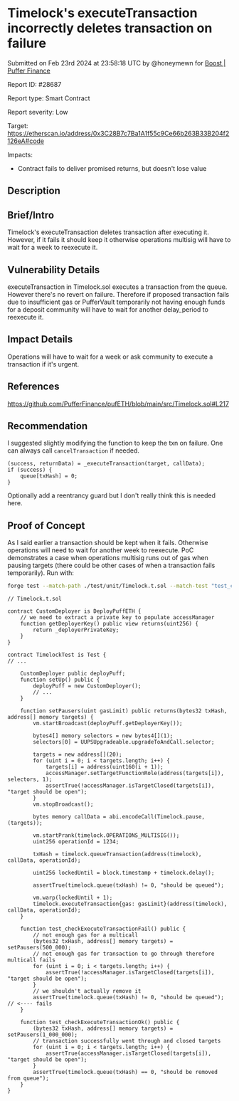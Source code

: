 
# Timelock's executeTransaction incorrectly deletes transaction on failure

Submitted on Feb 23rd 2024 at 23:58:18 UTC by @honeymewn for [Boost | Puffer Finance](https://immunefi.com/bounty/pufferfinance-boost/)

Report ID: #28687

Report type: Smart Contract

Report severity: Low

Target: https://etherscan.io/address/0x3C28B7c7Ba1A1f55c9Ce66b263B33B204f2126eA#code

Impacts:
- Contract fails to deliver promised returns, but doesn't lose value

## Description
## Brief/Intro
Timelock's executeTransaction deletes transaction after executing it. However, if it fails it should keep it otherwise operations multisig will have to wait for a week to reexecute it.

## Vulnerability Details
executeTransaction in Timelock.sol executes a transaction from the queue. However there's no revert on failure. Therefore if proposed transaction fails due to insufficient gas or PufferVault temporarily not having enough funds for a deposit community will have to wait for another delay_period to reexecute it.
  
## Impact Details
Operations will have to wait for a week or ask community to execute a transaction if it's urgent.

## References
https://github.com/PufferFinance/pufETH/blob/main/src/Timelock.sol#L217

## Recommendation
I suggested slightly modifying the function to keep the txn on failure. One can always call `cancelTransaction` if needed.
```solidity
(success, returnData) = _executeTransaction(target, callData);
if (success) {
    queue[txHash] = 0;
}
```
Optionally add a reentrancy guard but I don't really think this is needed here.


## Proof of Concept
As I said earlier a transaction should be kept when it fails. Otherwise operations will need to wait for another week to reexecute. PoC demonstrates a case when operations multisig runs out of gas when pausing targets (there could be other cases of when a transaction fails temporarily). Run with:
```sh
forge test --match-path ./test/unit/Timelock.t.sol --match-test "test_checkExecuteTransaction.*"
```

```solidity
// Timelock.t.sol

contract CustomDeployer is DeployPuffETH {
    // we need to extract a private key to populate accessManager
    function getDeployerKey() public view returns(uint256) {
        return _deployerPrivateKey;
    }
}

contract TimelockTest is Test {
// ...

    CustomDeployer public deployPuff;
    function setUp() public {
        deployPuff = new CustomDeployer();
        // ...
    }

    function setPausers(uint gasLimit) public returns(bytes32 txHash, address[] memory targets) {
        vm.startBroadcast(deployPuff.getDeployerKey());

        bytes4[] memory selectors = new bytes4[](1);
        selectors[0] = UUPSUpgradeable.upgradeToAndCall.selector;

        targets = new address[](20);
        for (uint i = 0; i < targets.length; i++) {
            targets[i] = address(uint160(i + 1));
            accessManager.setTargetFunctionRole(address(targets[i]), selectors, 1);
            assertTrue(!accessManager.isTargetClosed(targets[i]), "target should be open");
        }
        vm.stopBroadcast();

        bytes memory callData = abi.encodeCall(Timelock.pause, (targets));

        vm.startPrank(timelock.OPERATIONS_MULTISIG());
        uint256 operationId = 1234;

        txHash = timelock.queueTransaction(address(timelock), callData, operationId);

        uint256 lockedUntil = block.timestamp + timelock.delay();

        assertTrue(timelock.queue(txHash) != 0, "should be queued");

        vm.warp(lockedUntil + 1);
        timelock.executeTransaction{gas: gasLimit}(address(timelock), callData, operationId);
    }

    function test_checkExecuteTransactionFail() public {
        // not enough gas for a multicall
        (bytes32 txHash, address[] memory targets) = setPausers(500_000);
        // not enough gas for transaction to go through therefore multicall fails
        for (uint i = 0; i < targets.length; i++) {
            assertTrue(!accessManager.isTargetClosed(targets[i]), "target should be open");
        }
        // we shouldn't actually remove it
        assertTrue(timelock.queue(txHash) != 0, "should be queued"); // <---- fails
    }

    function test_checkExecuteTransactionOk() public {
        (bytes32 txHash, address[] memory targets) = setPausers(1_000_000);
        // transaction successfully went through and closed targets
        for (uint i = 0; i < targets.length; i++) {
            assertTrue(accessManager.isTargetClosed(targets[i]), "target should be open");
        }
        assertTrue(timelock.queue(txHash) == 0, "should be removed from queue");
    }
}

```